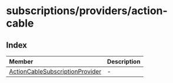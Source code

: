 # subscriptions/providers/action-cable

## Index

| Member | Description |
| :------ | :------ |
| [ActionCableSubscriptionProvider](classes/ActionCableSubscriptionProvider.md) | - |
